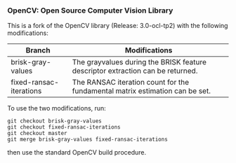 ### OpenCV: Open Source Computer Vision Library

This is a fork of the OpenCV library (Release: 3.0-ocl-tp2) with the following modifications:

|Branch|Modifications|
|---|---|
|brisk-gray-values|The grayvalues during the BRISK feature descriptor extraction can be returned.|
|fixed-ransac-iterations|The RANSAC iteration count for the fundamental matrix estimation can be set.|

To use the two modifications, run:
```
git checkout brisk-gray-values
git checkout fixed-ransac-iterations
git checkout master
git merge brisk-gray-values fixed-ransac-iterations
```
then use the standard OpenCV build procedure.
